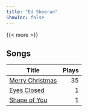 ```yaml
---
title: "Ed Sheeran"
ShowToc: false
---
```


{{< more >}}

## Songs
Title | Plays 
----- | -----: 
[Merry Christmas](/songs/merry-christmas) | 35
[Eyes Closed](/songs/eyes-closed) | 1
[Shape of You](/songs/shape-of-you) | 1

